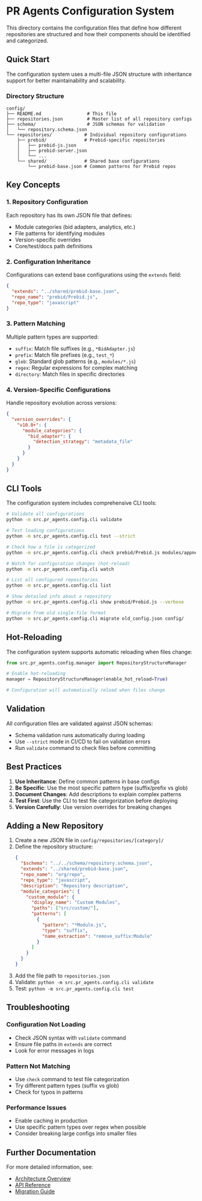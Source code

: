 # PR Agents Configuration System

This directory contains the configuration files that define how different repositories are structured and how their components should be identified and categorized.

## Quick Start

The configuration system uses a multi-file JSON structure with inheritance support for better maintainability and scalability.

### Directory Structure

```
config/
├── README.md                 # This file
├── repositories.json         # Master list of all repository configs
├── schema/                   # JSON schemas for validation
│   └── repository.schema.json
└── repositories/            # Individual repository configurations
    ├── prebid/              # Prebid-specific repositories
    │   ├── prebid-js.json
    │   ├── prebid-server.json
    │   └── ...
    └── shared/              # Shared base configurations
        └── prebid-base.json # Common patterns for Prebid repos
```

## Key Concepts

### 1. Repository Configuration
Each repository has its own JSON file that defines:
- Module categories (bid adapters, analytics, etc.)
- File patterns for identifying modules
- Version-specific overrides
- Core/test/docs path definitions

### 2. Configuration Inheritance
Configurations can extend base configurations using the `extends` field:
```json
{
  "extends": "../shared/prebid-base.json",
  "repo_name": "prebid/Prebid.js",
  "repo_type": "javascript"
}
```

### 3. Pattern Matching
Multiple pattern types are supported:
- `suffix`: Match file suffixes (e.g., `*BidAdapter.js`)
- `prefix`: Match file prefixes (e.g., `test_*`)
- `glob`: Standard glob patterns (e.g., `modules/*.js`)
- `regex`: Regular expressions for complex matching
- `directory`: Match files in specific directories

### 4. Version-Specific Configurations
Handle repository evolution across versions:
```json
{
  "version_overrides": {
    "v10.0+": {
      "module_categories": {
        "bid_adapter": {
          "detection_strategy": "metadata_file"
        }
      }
    }
  }
}
```

## CLI Tools

The configuration system includes comprehensive CLI tools:

```bash
# Validate all configurations
python -m src.pr_agents.config.cli validate

# Test loading configurations
python -m src.pr_agents.config.cli test --strict

# Check how a file is categorized
python -m src.pr_agents.config.cli check prebid/Prebid.js modules/appnexusBidAdapter.js

# Watch for configuration changes (hot-reload)
python -m src.pr_agents.config.cli watch

# List all configured repositories
python -m src.pr_agents.config.cli list

# Show detailed info about a repository
python -m src.pr_agents.config.cli show prebid/Prebid.js --verbose

# Migrate from old single-file format
python -m src.pr_agents.config.cli migrate old_config.json config/
```

## Hot-Reloading

The configuration system supports automatic reloading when files change:

```python
from src.pr_agents.config.manager import RepositoryStructureManager

# Enable hot-reloading
manager = RepositoryStructureManager(enable_hot_reload=True)

# Configuration will automatically reload when files change
```

## Validation

All configuration files are validated against JSON schemas:
- Schema validation runs automatically during loading
- Use `--strict` mode in CI/CD to fail on validation errors
- Run `validate` command to check files before committing

## Best Practices

1. **Use Inheritance**: Define common patterns in base configs
2. **Be Specific**: Use the most specific pattern type (suffix/prefix vs glob)
3. **Document Changes**: Add descriptions to explain complex patterns
4. **Test First**: Use the CLI to test file categorization before deploying
5. **Version Carefully**: Use version overrides for breaking changes

## Adding a New Repository

1. Create a new JSON file in `config/repositories/[category]/`
2. Define the repository structure:
   ```json
   {
     "$schema": "../../schema/repository.schema.json",
     "extends": "../shared/prebid-base.json",
     "repo_name": "org/repo",
     "repo_type": "javascript",
     "description": "Repository description",
     "module_categories": {
       "custom_module": {
         "display_name": "Custom Modules",
         "paths": ["src/custom/"],
         "patterns": [
           {
             "pattern": "*Module.js",
             "type": "suffix",
             "name_extraction": "remove_suffix:Module"
           }
         ]
       }
     }
   }
   ```
3. Add the file path to `repositories.json`
4. Validate: `python -m src.pr_agents.config.cli validate`
5. Test: `python -m src.pr_agents.config.cli test`

## Troubleshooting

### Configuration Not Loading
- Check JSON syntax with `validate` command
- Ensure file paths in `extends` are correct
- Look for error messages in logs

### Pattern Not Matching
- Use `check` command to test file categorization
- Try different pattern types (suffix vs glob)
- Check for typos in patterns

### Performance Issues
- Enable caching in production
- Use specific pattern types over regex when possible
- Consider breaking large configs into smaller files

## Further Documentation

For more detailed information, see:
- [Architecture Overview](../docs/architecture/config-system.md)
- [API Reference](../docs/api/configuration.md)
- [Migration Guide](../docs/guides/config-migration.md)